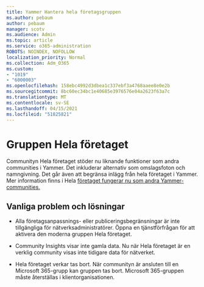 ```yaml
---
title: Yammer Hantera hela företagsgruppen
ms.author: pebaum
author: pebaum
manager: scotv
ms.audience: Admin
ms.topic: article
ms.service: o365-administration
ROBOTS: NOINDEX, NOFOLLOW
localization_priority: Normal
ms.collection: Adm_O365
ms.custom:
- "1019"
- "6000003"
ms.openlocfilehash: 158ebc4992d3dbea1c337ebf3a4768aaee8e0e2b
ms.sourcegitcommit: 8bc60ec34bc1e40685e3976576e04a2623f63a7c
ms.translationtype: MT
ms.contentlocale: sv-SE
ms.lasthandoff: 04/15/2021
ms.locfileid: "51825821"
---
```

# <a name="all-company-group"></a>Gruppen Hela företaget

Communityn Hela företaget stöder nu liknande funktioner som andra communities i Yammer. Det inkluderar alternativ som omslagsfoton och namngivning. Det går även att begränsa inlägg från hela företaget i Yammer. Mer information finns i Hela [företaget fungerar nu som andra Yammer-communities.](https://docs.microsoft.com/yammer/manage-yammer-groups/yammer-all-company-yammer-community)

## <a name="common-issues-and-solutions"></a>Vanliga problem och lösningar

- Alla företagsanpassnings- eller publiceringsbegränsningar är inte tillgängliga för nätverksadministratörer. Öppna en tjänstförfrågan för att aktivera den moderna gruppen Hela företaget.

- Community Insights visar inte gamla data. Nu när Hela företaget är en verklig community visas inte tidigare data för nätverket.

- Hela företaget verkar tas bort. När communityn är ansluten till en Microsoft 365-grupp kan gruppen tas bort. Microsoft 365-gruppen måste återställas i klientorganisationen.

